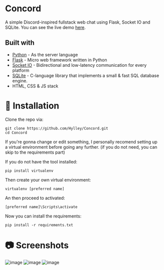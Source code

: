 # Concord

A simple Discord-inspired fullstack web chat using Flask, Socket IO and SQLite.
You can see the live demo [here](concord.hylley.repl.co).

## Built with
* [Python](https://www.python.org) - As the server language
* [Flask](https://flask.palletsprojects.com/en/2.2.x/) - Micro web framework written in Python
* [Socket IO](https://socket.io/) - Bidirectional and low-latency communication for every platform
* [SQLite](https://www.sqlite.org/) - C-language library that implements a small & fast SQL database engine.
* HTML, CSS & JS stack

# :floppy_disk: Installation
Clone the repo via:
```
git clone https://github.com/Hylley/Concord.git
cd Concord
```

If you're gonna change or edit something, I personally recomend setting up a virtual environment before going any further.
(if you do not need, you can skip to the requirements part)

If you do not have the tool installed:
```
pip install virtualenv
```

Then create your own virtual environment:
```
virtualenv [preferred name]
```

An then proceed to activated:
```
[preferred name]\Scripts\activate
```

Now you can install the requirements:
```
pip install -r requirements.txt
```

# :camera: Screenshots

![image](https://user-images.githubusercontent.com/66799902/200092433-7d9cfeea-3877-4676-bf95-1cca96721100.png)
![image](https://user-images.githubusercontent.com/66799902/200092458-958c9f4a-aef1-42df-9d7a-f56dac52b416.png)
![image](https://user-images.githubusercontent.com/66799902/200092477-4ae7a6ba-eb67-41d4-8cb4-cc3fb1cb507b.png)
